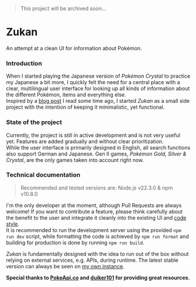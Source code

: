 > This project will be archived soon...

# Zukan

An attempt at a clean UI for information about Pokémon.

### Introduction

When I started playing the Japanese version of _Pokémon Crystal_ to practice my Japanese a bit more, I quickly felt the need for a central place with a clear, multilingual user interface for looking up all kinds of information about the different Pokémon, items and everything else.  
Inspired by a [blog post](https://lichess.org/@/thibault/blog/we-dont-want-all-the-features/q3nOzv4n) I read some time ago, I started _Zukan_ as a small side project with the intention of keeping it minimalistic, yet functional.

### State of the project

Currently, the project is still in active development and is not very useful yet. Features are added gradually and without clear prioritization.  
While the user interface is primarily designed in English, all search functions also support German and Japanese. Gen II games, _Pokémon Gold, Silver & Crystal_, are the only games taken into account right now.

### Technical documentation

> Recommended and tested versions are: Node.js v22.3.0 & npm v10.8.0

I'm the only developer at the moment, although Pull Requests are always welcome! If you want to contribute a feature, please think carefully about the benefit to the user and integrate it cleanly into the existing UI and [code style](.prettierrc.json).  
It is recommended to run the development server using the provided `npm run dev` script, while formatting the code is achieved by `npm run format` and building for production is done by running `npm run build`.

_Zukan_ is fundamentally designed with the idea to run out of the box without relying on external services, e.g. APIs, during runtime. The latest stable version can always be seen on [my own instance](https://zukan.jannes.dev).

**Special thanks to [PokeApi.co](https://pokeapi.co/) and [duiker101](https://github.com/duiker101/pokemon-type-svg-icons) for providing great resources.**
